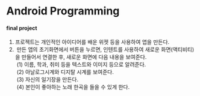 # Android Programming
#### final project
1. 프로젝트는 개인적인 아이디어를 배운 위젯 등을 사용하여 앱을 만든다.
 
2.  만든 앱의 초기화면에서 버튼을 누르면, 인텐트를 사용하여 새로운 화면(액티비티)을 만들어서 연결한 후, 새로운 화면에 다음 내용을 보여준다.   
 (1) 이름, 학과, 취미 등을 텍스트와 이미지 등으로 알려준다.   
 (2) 아날로그시계와 디지탈 시계를 보여준다.   
 (3) 자신의 일기장을 만든다.   
 (4) 본인이 좋아하는 노래 한곡을 들을 수 있게 한다.      

